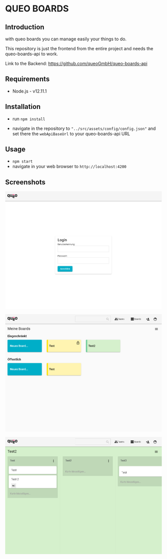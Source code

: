 # QUEO BOARDS

## Introduction

with queo boards you can manage easily your things to do.

This repository is just the frontend from the entire project and needs the queo-boards-api to work.

Link to the Backend: https://github.com/queoGmbH/queo-boards-api

## Requirements

* Node.js - v12.11.1

## Installation

* run `npm install`

* navigate in the repository to `"../src/assets/config/config.json"` and set there the `webApiBaseUrl` to your queo-boards-api URL

## Usage

* `npm start`
* navigate in your web browser to `http://localhost:4200`

## Screenshots

![Screenshot of login view](images/login.png "Login View")

![Screenshot of boards overview](images/boards.png "Boards overview")

![Screenshot of board overview](images/board.png "Board overview")
